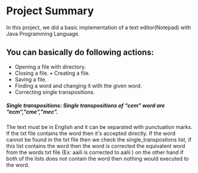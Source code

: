 # Project Summary 
In this project, we did a basic implementation of a text editor(Notepad) with Java Programming Language. 
## You can basically do following actions:
- Opening a file with directory. 
- Closing a file. • Creating a file. 
- Saving a file. 
- Finding a word and changing it with the given word.
- Correcting single transpositions.
##### Single transpositions: Single transpositions of “cem” word are “ecm”,”cme”,”mec”.
The text must be in English and it can be separated with punctuation marks. If the txt file contains the word then it's accepted directly. If the word cannot be found in the txt file then we check the single_transpositons list, if this list contains the word then the word is corrected the equivalent word from the words txt file (Ex: aaili is corrected to aalii ) on the other hand if both of the lists does not contain the word then nothing would executed to the word.
